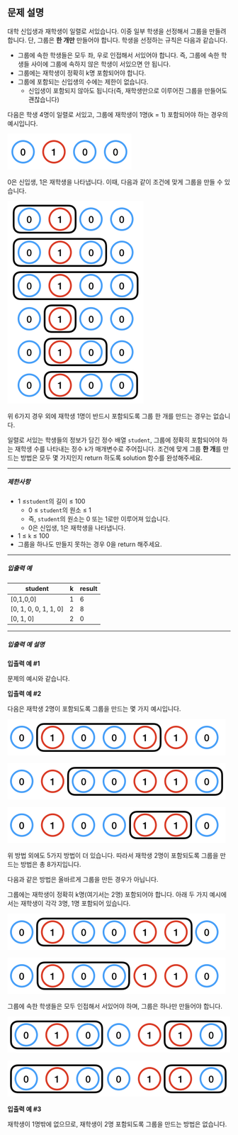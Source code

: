 ## 문제 설명

대학 신입생과 재학생이 일렬로 서있습니다. 이중 일부 학생을 선정해서 그룹을 만들려 합니다. 단, 그룹은 **한 개만** 만들어야 합니다. 학생을 선정하는 규칙은 다음과 같습니다.

- 그룹에 속한 학생들은 모두 좌, 우로 인접해서 서있어야 합니다. 즉, 그룹에 속한 학생들 사이에 그룹에 속하지 않은 학생이 서있으면 안 됩니다.
- 그룹에는 재학생이 정확히 k명 포함되어야 합니다.
- 그룹에 포함되는 신입생의 수에는 제한이 없습니다.
  - 신입생이 포함되지 않아도 됩니다(즉, 재학생만으로 이루어진 그룹을 만들어도 괜찮습니다)

다음은 학생 4명이 일렬로 서있고, 그룹에 재학생이 1명(k = 1) 포함되어야 하는 경우의 예시입니다.



![group_7](.\assets\group_7.png)



0은 신입생, 1은 재학생을 나타냅니다. 이때, 다음과 같이 조건에 맞게 그룹을 만들 수 있습니다.

![group_3](.\assets\group_3.png)




위 6가지 경우 외에 재학생 1명이 반드시 포함되도록 그룹 한 개를 만드는 경우는 없습니다.

일렬로 서있는 학생들의 정보가 담긴 정수 배열 `student`, 그룹에 정확히 포함되어야 하는 재학생 수를 나타내는 정수 `k`가 매개변수로 주어집니다. 조건에 맞게 그룹 **한 개**를 만드는 방법은 모두 몇 가지인지 return 하도록 solution 함수를 완성해주세요.

------

##### 제한사항

- 1 ≤`student`의 길이 ≤ 100
  - 0 ≤ `student`의 원소 ≤ 1
  - 즉, `student`의 원소는 0 또는 1로만 이루어져 있습니다.
  - 0은 신입생, 1은 재학생을 나타냅니다.
- 1 ≤ `k` ≤ 100
- 그룹을 하나도 만들지 못하는 경우 0을 return 해주세요.

------

##### 입출력 예

| student               | k    | result |
| --------------------- | ---- | ------ |
| [0,1,0,0]             | 1    | 6      |
| [0, 1, 0, 0, 1, 1, 0] | 2    | 8      |
| [0, 1, 0]             | 2    | 0      |

------

##### 입출력 예 설명

**입출력 예 #1**

문제의 예시와 같습니다.

**입출력 예 #2**

다음은 재학생 2명이 포함되도록 그룹을 만드는 몇 가지 예시입니다.

![group_4](.\assets\group_4.png)



![group_5](.\assets\group_5.png)

![group_6](.\assets\group_6.png)

위 방법 외에도 5가지 방법이 더 있습니다. 따라서 재학생 2명이 포함되도록 그룹을 만드는 방법은 총 8가지입니다.

다음과 같은 방법은 올바르게 그룹을 만든 경우가 아닙니다.

그룹에는 재학생이 정확히 k명(여기서는 2명) 포함되어야 합니다. 아래 두 가지 예시에서는 재학생이 각각 3명, 1명 포함되어 있습니다.

![group_8](.\assets\group_8.png)

![group_9](.\assets\group_9.png)

그룹에 속한 학생들은 모두 인접해서 서있어야 하며, 그룹은 하나만 만들어야 합니다.



![group_10](.\assets\group_10.png)

![group_10](.\assets\group_10.png)

**입출력 예 #3**

재학생이 1명밖에 없으므로, 재학생이 2명 포함되도록 그룹을 만드는 방법은 없습니다.